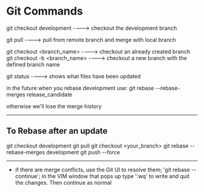 # Git Commands
git checkout development        ---->   checkout the development branch

git pull                        ---->   pull from remote branch and merge with local branch

git checkout <branch_name>      ---->   checkout an already created branch
git checkout -b <branch_name>   ---->   checkout a new branch with the defined branch name

git status                      ---->   shows what files have been updated


in the future when you rebase development use:
    git rebase --rebase-merges release_candidate

otherwise we'll lose the merge history

-----------------------------------------------
To Rebase after an update
-----------------------------------------------
git checkout development
git pull
git checkout <your_branch>
git rebase --rebase-merges development
git push --force

-----------------------------------------------
* if there are merge conflicts, use the Git UI to resolve them; 'git rebase --continue'; in the
VIM window that pops up type ':wq' to write and quit the changes.  Then continue as normal
